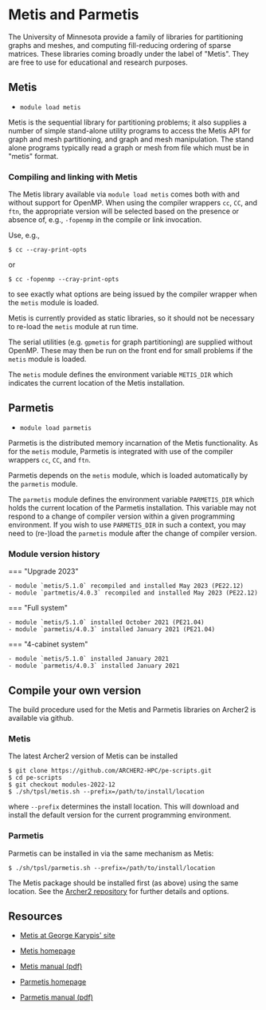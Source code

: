 # Metis and Parmetis

The University of Minnesota provide a family of libraries for
partitioning graphs and meshes, and computing fill-reducing ordering
of sparse matrices. These libraries coming broadly under the label of
"Metis". They are free to use for educational and research purposes.

## Metis

  - `module load metis`

Metis is the sequential library for partitioning problems; it also
supplies a number of simple stand-alone utility programs to access the Metis
API for graph and mesh partitioning, and graph and mesh manipulation. The
stand alone programs typically read a graph or mesh from file which must
be in "metis" format.

### Compiling and linking with Metis

The Metis library available via `module load metis` comes both with and
without support for OpenMP. When using the compiler wrappers `cc`, `CC`,
and `ftn`, the appropriate version will be selected based on the presence or
absence of, e.g., `-fopenmp` in the compile or link invocation.

Use, e.g.,
```
$ cc --cray-print-opts
```
or
```
$ cc -fopenmp --cray-print-opts
```
to see exactly what options are being issued by the compiler wrapper
when the `metis` module is loaded.

Metis is currently provided as static libraries, so it should not
be necessary to re-load the `metis` module at run time.

The serial utilities (e.g. `gpmetis` for graph partitioning) are
supplied without OpenMP. These may then be run on the front end for
small problems if the `metis` module is loaded.

The `metis` module defines the environment variable `METIS_DIR` which
indicates the current location of the Metis installation.


## Parmetis

  - `module load parmetis`

Parmetis is the distributed memory incarnation of the Metis functionality.
As for the `metis` module, Parmetis is integrated with use of the compiler
wrappers `cc`, `CC`, and `ftn`.

Parmetis depends on the `metis` module, which is loaded automatically by
the `parmetis` module.

The `parmetis` module defines the environment variable `PARMETIS_DIR` which
holds the current location of the Parmetis installation. This
variable may not respond to a change of compiler version within a
given programming environment. If you wish to use `PARMETIS_DIR`
in such a context, you may need to (re-)load the `parmetis` module
after the change of compiler version.


### Module version history

=== "Upgrade 2023"

    - module `metis/5.1.0` recompiled and installed May 2023 (PE22.12)
    - module `partmetis/4.0.3` recompiled and installed May 2023 (PE22.12)

=== "Full system"

    - module `metis/5.1.0` installed October 2021 (PE21.04)
    - module `parmetis/4.0.3` installed January 2021 (PE21.04)

=== "4-cabinet system"

    - module `metis/5.1.0` installed January 2021
    - module `parmetis/4.0.3` installed January 2021

## Compile your own version

The build procedure used for the Metis and Parmetis libraries on Archer2
is available via github.

### Metis

The latest Archer2 version of Metis can be installed

```
$ git clone https://github.com/ARCHER2-HPC/pe-scripts.git
$ cd pe-scripts
$ git checkout modules-2022-12
$ ./sh/tpsl/metis.sh --prefix=/path/to/install/location
```

where `--prefix` determines the install location. This will download
and install the default version for the current programming environment.

### Parmetis

Parmetis can be installed in via the same mechanism as Metis:
```
$ ./sh/tpsl/parmetis.sh --prefix=/path/to/install/location
```
The Metis package should be installed first (as above) using the same
location. See the
[Archer2 repository](https://github.com/ARCHER2-HPC/pe-scripts/tree/cse-develop)
for further details and options.

## Resources

  - [Metis at George Karypis' site](http://glaros.dtc.umn.edu/gkhome/views/metis)

  - [Metis homepage](http://glaros.dtc.umn.edu/gkhome/views/metis/overview)
  - [Metis manual (pdf)](http://glaros.dtc.umn.edu/gkhome/fetch/sw/metis/manual.pdf)

  - [Parmetis homepage](http://glaros.dtc.umn.edu/gkhome/metis/parmetis/overview)
  - [Parmetis manual (pdf)](http://glaros.dtc.umn.edu/gkhome/fetch/sw/parmetis/manual.pdf)
